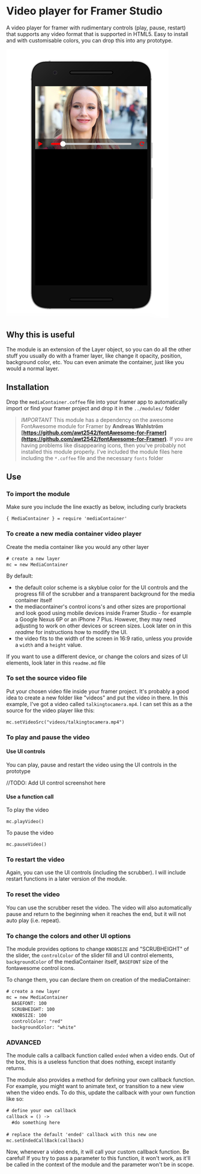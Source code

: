 # Video player for Framer Studio

A video player for framer with rudimentary controls (play, pause, restart) that supports any video format that is supported in HTML5. Easy to install and with customisable colors, you can drop this into any prototype.

![A screenshot](moduleTester_framer.png)

## Why this is useful
The module is an extension of the Layer object, so you can do all the other stuff you usually do with a framer layer, like change it opacity, position, background color, etc. You can even animate the container, just like you would a normal layer.

## Installation
Drop the ``mediaContainer.coffee`` file into your framer app to automatically import or find your framer project and drop it in the ``../modules/`` folder

> *IMPORTANT* This module has a dependency on the awesome FontAwesome module for Framer by __Andreas Wahlström [https://github.com/awt2542/fontAwesome-for-Framer](https://github.com/awt2542/fontAwesome-for-Framer)__. If you are having problems like disappearing icons, then you've probably not installed this module properly. I've included the module files here including the ``*.coffee`` file and the necessary ``fonts`` folder

## Use

### To import the module
Make sure you include the line exactly as below, including curly brackets
````
{ MediaContainer } = require 'mediaContainer'
````

### To create a new media container video player
Create the media container like you would any other layer
````
# create a new layer
mc = new MediaContainer
````

By default:
- the default color scheme is a skyblue color for the UI controls and the progress fill of the scrubber and a transparent background for the media container itself
- the mediacontainer's control icons's and other sizes are proportional and look good using mobile devices inside Framer Studio - for example a Google Nexus 6P or an iPhone 7 Plus. However, they may need adjusting to work on other devices or screen sizes. Look later on in this _readme_ for instructions how to modify the UI.
- the video fits to the width of the screen in 16:9 ratio, unless you provide a ``width`` and a ``height`` value.

If you want to use a different device, or change the colors and sizes of UI elements, look later in this ``readme.md`` file

### To set the source video file 
Put your chosen video file inside your framer project. It's probably a good idea to create a new folder like "videos" and put the video in there. In this example, I've got a video called ``talkingtocamera.mp4``. I can set this as a the source for the video player like this:
````
mc.setVideoSrc("videos/talkingtocamera.mp4")
````

### To play and pause the video
#### Use UI controls
You can play, pause and restart the video using the UI controls in the prototype

//TODO: Add UI control screenshot here
#### Use a function call
To play the video
````
mc.playVideo()
````
To pause the video
````
mc.pauseVideo()
````

### To restart the video
Again, you can use the UI controls (including the scrubber). I will include restart functions in a later version of the module. 

### To reset the video
You can use the scrubber reset the video. The video will also automatically pause and return to the beginning when it reaches the end, but it will not auto play (i.e. repeat).

### To change the colors and other UI options
The module provides options to change ``KNOBSIZE`` and "SCRUBHEIGHT" of the slider, the ``controlColor`` of the slider fill and UI control elements, ``backgroundColor`` of the mediaContainer itself, ``BASEFONT`` size of the fontawesome control icons.

To change them, you can declare them on creation of the mediaContainer:
````
# create a new layer
mc = new MediaContainer
  BASEFONT: 100
  SCRUBHEIGHT: 100
  KNOBSIZE: 100
  controlColor: "red"
  backgroundColor: "white"
````

### ADVANCED 
The module calls a callback function called ``ended`` when a video ends. Out of the box, this is a useless function that does nothing, except instantly returns.

The module also provides a method for defining your own callback function. For example, you might want to animate text, or transition to a new view when the video ends. To do this, update the callback with your own function like so:

````
# define your own callback
callback = () ->
  #do something here

# replace the default 'ended' callback with this new one
mc.setEndedCallBack(callback)
````
Now, whenever a video ends, it will call your custom callback function. Be careful! If you try to pass a parameter to this function, it won't work, as it'll be called in the context of the module and the parameter won't be in scope.




